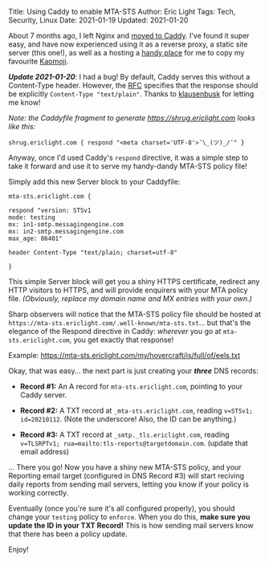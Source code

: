 Title: Using Caddy to enable MTA-STS
Author: Eric Light
Tags: Tech, Security, Linux
Date: 2021-01-19
Updated: 2021-01-20

About 7 months ago, I left Nginx and [moved to Caddy]({filename}/Tech/caddy.md). I've found it super easy, and have now experienced using it as a reverse proxy, a static site server (this one!), as well as a hosting a [handy place](https://shrug.ericlight.com) for me to copy my favourite [Kaomoji](http://kaomoji.ru).

_**Update 2021-01-20**_:  I had a bug!  By default, Caddy serves this without a Content-Type header.  However, the [RFC](https://tools.ietf.org/html/rfc8461#section-3.2) specifies that the response should be explicitly `Content-Type "text/plain"`.  Thanks to [klausenbusk](https://github.com/klausenbusk/) for letting me know!

_Note:  the Caddyfile fragment to generate <https://shrug.ericlight.com> looks like this:_

```text
shrug.ericlight.com { respond "<meta charset='UTF-8'>¯\_(ツ)_/¯" }
```

Anyway, once I'd used Caddy's `respond` directive, it was a simple step to take it forward and use it to serve my handy-dandy MTA-STS policy file!

Simply add this new Server block to your Caddyfile:

```text
mta-sts.ericlight.com {

respond "version: STSv1
mode: testing
mx: in1-smtp.messagingengine.com
mx: in2-smtp.messagingengine.com
max_age: 86401"

header Content-Type "text/plain; charset=utf-8"

}
```

This simple Server block will get you a shiny HTTPS certificate, redirect any HTTP visitors to HTTPS, and will provide enquirers with your MTA policy file.  _(Obviously, replace my domain name and MX entries with your own.)_

Sharp observers will notice that the MTA-STS policy file should be hosted at `https://mta-sts.ericlight.com/.well-known/mta-sts.txt`... but that's the elegance of the Respond directive in Caddy: _wherever_ you go at `mta-sts.ericlight.com`, you get exactly that response!

Example:  <https://mta-sts.ericlight.com/my/hovercraft/is/full/of/eels.txt>

Okay, that was easy... the next part is just creating your _**three**_ DNS records:

* **Record #1:**  An A record for `mta-sts.ericlight.com`, pointing to your Caddy server.

* **Record #2:**  A TXT record at `_mta-sts.ericlight.com`, reading `v=STSv1; id=20210112`.  (Note the underscore!  Also, the ID can be anything.)

* **Record #3:**  A TXT record at `_smtp._tls.ericlight.com`, reading `v=TLSRPTv1; rua=mailto:tls-reports@targetdomain.com`.  (update that email address)


... There you go!  Now you have a shiny new MTA-STS policy, and your Reporting email target (configured in DNS Record #3) will start reciving daily reports from sending mail servers, letting you know if your policy is working correctly.

Eventually (once you're sure it's all configured properly), you should change your `testing` policy to `enforce`.  When you do this, **make sure you update the ID in your TXT Record!**  This is how sending mail servers know that there has been a policy update.

Enjoy!
